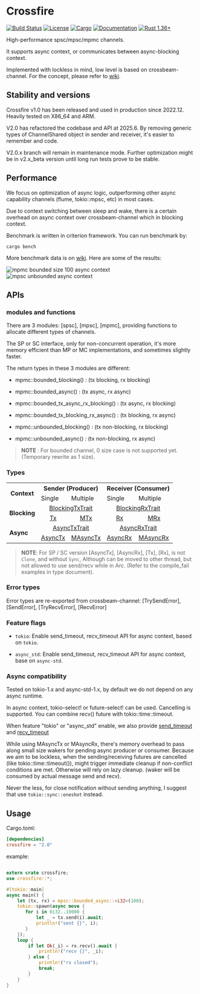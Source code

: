 # Crossfire

[![Build Status](https://github.com/frostyplanet/crossfire-rs/workflows/Rust/badge.svg)](
https://github.com/frostyplanet/crossfire-rs/actions)
[![License](https://img.shields.io/badge/license-MIT%20OR%20Apache--2.0-blue.svg)](
https://github.com/qignstor/crossfire-rs#license)
[![Cargo](https://img.shields.io/crates/v/crossfire.svg)](
https://crates.io/crates/crossfire)
[![Documentation](https://docs.rs/crossfire/badge.svg)](
https://docs.rs/crossfire)
[![Rust 1.36+](https://img.shields.io/badge/rust-1.36+-lightgray.svg)](
https://www.rust-lang.org)

High-performance spsc/mpsc/mpmc channels.

It supports async context, or communicates between async-blocking context.

Implemented with lockless in mind, low level is based on crossbeam-channel.
For the concept, please refer to [wiki](https://github.com/frostyplanet/crossfire-rs/wiki).


## Stability and versions

Crossfire v1.0 has been released and used in production since 2022.12. Heavily tested on X86_64 and ARM.

V2.0 has refactored the codebase and API at 2025.6. By removing generic types of ChannelShared object in sender and receiver,
it's easier to remember and code.

V2.0.x branch will remain in maintenance mode. Further optimization might be in v2.x_beta
version until long run tests prove to be stable.

## Performance

We focus on optimization of async logic, outperforming other async capability channels
(flume, tokio::mpsc, etc) in most cases.

Due to context switching between sleep and wake, there is a certain
overhead on async context over crossbeam-channel which in blocking context.

Benchmark is written in criterion framework. You can run benchmark by:

```
cargo bench
```

More benchmark data is on [wiki](https://github.com/frostyplanet/crossfire-rs/wiki). Here are some of the results:

<img src="https://github.com/frostyplanet/crossfire-rs/wiki/images/benchmark-2025-06-27/mpmc_bound_size_100_async.png" alt="mpmc bounded size 100 async context">

<img src="https://github.com/frostyplanet/crossfire-rs/wiki/images/benchmark-2025-06-27/mpsc_unbounded_async.png" alt="mpsc unbounded async context">


## APIs

### modules and functions

There are 3 modules: [spsc], [mpsc], [mpmc], providing functions to allocate different types of channels.

The SP or SC interface, only for non-concurrent operation, it's more memory efficient than MP or MC implementations, and sometimes slightly faster.

The return types in these 3 modules are different:

* mpmc::bounded_blocking() : (tx blocking, rx blocking)

* mpmc::bounded_async() :  (tx async, rx async)

* mpmc::bounded_tx_async_rx_blocking() : (tx async, rx blocking)

* mpmc::bounded_tx_blocking_rx_async() : (tx blocking, rx async)

* mpmc::unbounded_blocking() : (tx non-blocking, rx blocking)

* mpmc::unbounded_async() : (tx non-blocking, rx async)


> **NOTE** :  For bounded channel, 0 size case is not supported yet. (Temporary rewrite as 1 size).

### Types

<table align="center" cellpadding="30">
<tr> <th rowspan="2"> Context </th><th colspan="2" align="center"> Sender (Producer) </th> <th colspan="2" align="center"> Receiver (Consumer) </th> </tr>
<tr> <td> Single </td> <td> Multiple </td><td> Single </td><td> Multiple </td></tr>
<tr><td rowspan="2"> <b>Blocking</b> </td>
<td colspan="2" align="center"> <a href="trait.BlockingTxTrait.html">BlockingTxTrait</a> </td>
<td colspan="2" align="center"> <a href="trait.BlockingRxTrait.html">BlockingRxTrait</a> </td></tr>
<tr>
<td align="center"> <a href="struct.Tx.html">Tx</a> </td>
<td align="center"> <a href="struct.MTx.html">MTx</a> </td>
<td align="center"> <a href="struct.Rx.html">Rx</a> </td>
<td align="center"> <a href="struct.MRx">MRx</a> </td> </tr>

<tr><td rowspan="2"><b>Async</b></td>
<td colspan="2" align="center"><a href="trait.AsyncTxTrait.html">AsyncTxTrait</a></td>
<td colspan="2" align="center"><a href="trait.AsyncRxTrait.html">AsyncRxTrait</a></td></tr>
<tr>
<td> <a href="struct.AsyncTx.html">AsyncTx</a> </td>
<td> <a href="struct.MAsyncTx.html">MAsyncTx</a> </td>
<td> <a href="struct.AsyncRx.html">AsyncRx</a> </td>
<td> <a href="struct.MAsyncRx.html">MAsyncRx</a> </td></tr>

</table>

> **NOTE**: For SP / SC version [AsyncTx], [AsyncRx], [Tx], [Rx], is not `Clone`, and without `Sync`,
Although can be moved to other thread, but not allowed to use send/recv while in Arc. (Refer to the compile_fail
examples in type document).

### Error types

Error types are re-exported from crossbeam-channel:  [TrySendError], [SendError], [TryRecvError], [RecvError]

### Feature flags

- `tokio`: Enable send_timeout, recv_timeout API for async context, based on `tokio`.

- `async_std`: Enable send_timeout, recv_timeout API for async context, base on `async-std`.

### Async compatibility

Tested on tokio-1.x and async-std-1.x, by default we do not depend on any async runtime.

In async context, tokio-select! or future-select! can be used.  Cancelling is supported. You can combine
recv() future with tokio::time::timeout.

When feature "tokio" or "async_std" enable, we also provide
[send_timeout](crate::AsyncTx::send_timeout()) and
[recv_timeout](crate::AsyncRx::recv_timeout())

While using MAsyncTx or MAsyncRx, there's memory overhead to pass along small size wakers
for pending async producer or consumer. Because we aim to be lockless,
when the sending/receiving futures are cancelled (like tokio::time::timeout()),
might trigger immediate cleanup if non-conflict conditions are met.
Otherwise will rely on lazy cleanup. (waker will be consumed by actual message send and recv).

Never the less, for close notification without sending anything,
I suggest that use `tokio::sync::oneshot` instead.

## Usage

Cargo.toml:
```toml
[dependencies]
crossfire = "2.0"
```
example:

```rust

extern crate crossfire;
use crossfire::*;

#[tokio::main]
async main() {
    let (tx, rx) = mpsc::bounded_async::<i32>(100);
    tokio::spawn(async move {
       for i in 0i32..10000 {
           let _ = tx.send(i).await;
           println!("sent {}", i);
       }
    });
    loop {
        if let Ok(_i) = rx.recv().await {
            println!("recv {}", _i);
        } else {
            println!("rx closed");
            break;
        }
    }
}

```

